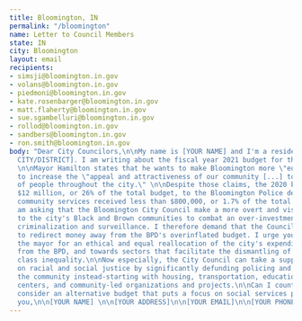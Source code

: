 ```yaml
---
title: Bloomington, IN
permalink: "/bloomington"
name: Letter to Council Members
state: IN
city: Bloomington
layout: email
recipients:
- simsji@bloomington.in.gov
- volans@bloomington.in.gov
- piedmoni@bloomington.in.gov
- kate.rosenbarger@bloomington.in.gov
- matt.flaherty@bloomington.in.gov
- sue.sgambelluri@bloomington.in.gov
- rollod@bloomington.in.gov
- sandbers@bloomington.in.gov
- ron.smith@bloomington.in.gov
body: "Dear City Councilors,\n\nMy name is [YOUR NAME] and I'm a resident of [YOUR
  CITY/DISTRICT]. I am writing about the fiscal year 2021 budget for the City of Bloomington.
  \n\nMayor Hamilton states that he wants to make Bloomington more \"equitable\" and
  to increase the \"appeal and attractiveness of our community [...] to a wide diversity
  of people throughout the city.\" \n\nDespite those claims, the 2020 budget allocated
  $12 million, or 26% of the total budget, to the Bloomington Police department, while
  community services received less than $800,000, or 1.7% of the total budget.\n\nI
  am asking that the Bloomington City Council make a more overt and visible commitment
  to the city's Black and Brown communities to combat an over-investment in their
  criminalization and surveillance. I therefore demand that the Council find ways
  to redirect money away from the BPD's overinflated budget. I urge you to pressure
  the mayor for an ethical and equal reallocation of the city's expenditures, away
  from the BPD, and towards sectors that facilitate the dismantling of racial and
  class inequality.\n\nNow especially, the City Council can take a supportive stand
  on racial and social justice by significantly defunding policing and investing in
  the community instead-starting with housing, transportation, education, community
  centers, and community-led organizations and projects.\n\nCan I count on you to
  consider an alternative budget that puts a focus on social services programs?\n\nThank
  you,\n\n[YOUR NAME] \n\n[YOUR ADDRESS]\n\n[YOUR EMAIL]\n\n[YOUR PHONE NUMBER]"
---
```


